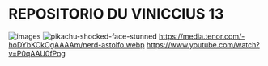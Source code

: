 # REPOSITORIO DU VINICCIUS 13






![images](https://github.com/user-attachments/assets/1e11b0d6-ad4a-4b20-aaef-14380d6cd88a)
![pikachu-shocked-face-stunned](https://github.com/user-attachments/assets/e7d9b920-adec-4c19-810a-5864c47b0480)
 https://media.tenor.com/-hoDYbKCkOgAAAAm/nerd-astolfo.webp
https://www.youtube.com/watch?v=P0qAAU0fPog
